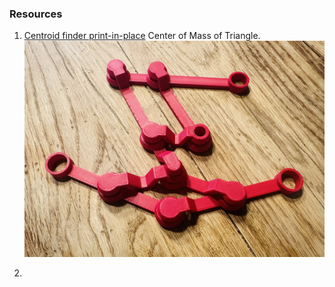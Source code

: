 ### Resources 


1. [Centroid finder print-in-place](https://www.printables.com/model/671673-centroid-finder-print-in-place) Center of Mass of Triangle.
![Example Image](centroid.jpg)

2. 
